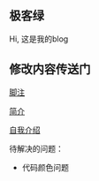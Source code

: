 ## 极客绿

Hi, 这是我的blog

## 修改内容传送门
[脚注](_includes/footer.html)

[简介](_config.yml)

[自我介绍](about/index.md)


待解决的问题：
- 代码颜色问题
